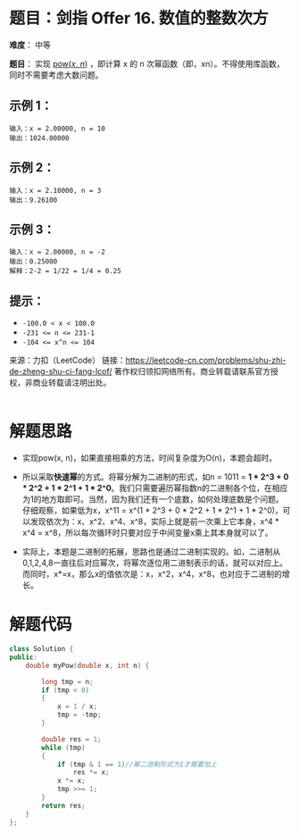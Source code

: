 # 题目：剑指 Offer 16. 数值的整数次方
**难度**： 中等

**题目**：
实现 [pow(*x*, *n*)](https://www.cplusplus.com/reference/valarray/pow/) ，即计算 x 的 n 次幂函数（即，xn）。不得使用库函数，同时不需要考虑大数问题。





## 示例 1：

```
输入：x = 2.00000, n = 10
输出：1024.00000
```

## 示例 2：

```
输入：x = 2.10000, n = 3
输出：9.26100
```

## 示例 3：

```
输入：x = 2.00000, n = -2
输出：0.25000
解释：2-2 = 1/22 = 1/4 = 0.25
```

## 提示：

- `-100.0 < x < 100.0`
- `-231 <= n <= 231-1`
- `-104 <= x^n <= 104`



来源：力扣（LeetCode）
链接：https://leetcode-cn.com/problems/shu-zhi-de-zheng-shu-ci-fang-lcof/
著作权归领扣网络所有。商业转载请联系官方授权，非商业转载请注明出处。
<br>
<br>

# 解题思路
- 实现pow(x, n)，如果直接相乘的方法，时间复杂度为O(n)，本题会超时。

- 所以采取**快速幂**的方式。将幂分解为二进制的形式，如n = 1011 = **1 * 2^3 + 0 * 2^2 + 1 * 2^1 + 1 * 2^0**。我们只需要遍历幂指数n的二进制各个位，在相应为1的地方取即可。当然，因为我们还有一个底数，如何处理底数是个问题。仔细观察，如果低为x，x^11 = x^(1 * 2^3 + 0 * 2^2 + 1 * 2^1 + 1 * 2^0)，可以发现依次为：x、x^2、x^4、x^8，实际上就是前一次乘上它本身，x^4 * x^4 = x^8，所以每次循环时只要对应于中间变量x乘上其本身就可以了。
- 实际上，本题是二进制的拓展，思路也是通过二进制实现的。如，二进制从0,1,2,4,8一直往后对应幂次，将幂次逐位用二进制表示的话，就可以对应上。而同时，x*=x，那么x的值依次是：x，x^2，x^4，x^8，也对应于二进制的增长。

# 解题代码


```cpp
class Solution {
public:
    double myPow(double x, int n) {

        long tmp = n;
        if (tmp < 0)
        {
            x = 1 / x;
            tmp = -tmp;
        }

        double res = 1;
        while (tmp)
        {
            if (tmp & 1 == 1)//幂二进制形式为1才需要加上
                res *= x;
            x *= x;
            tmp >>= 1;
        }
        return res;
    }   
};
```
